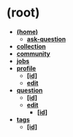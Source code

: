 <!-- generated by markdown-notes-tree -->

# (root)

<!-- optional markdown-notes-tree directory description starts here -->

<!-- optional markdown-notes-tree directory description ends here -->

- [**(home)**](\(home\))
    - [**ask-question**](\(home\)/ask-question)
- [**collection**](collection)
- [**community**](community)
- [**jobs**](jobs)
- [**profile**](profile)
    - [**\[id\]**](profile/\[id])
    - [**edit**](profile/edit)
- [**question**](question)
    - [**\[id\]**](question/\[id])
    - [**edit**](question/edit)
        - [**\[id\]**](question/edit/\[id])
- [**tags**](tags)
    - [**\[id\]**](tags/\[id])

